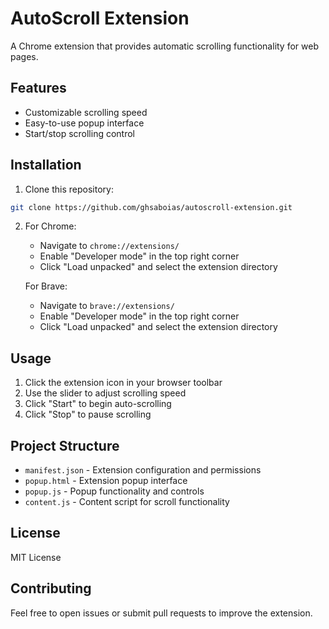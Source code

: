 # AutoScroll Extension

A Chrome extension that provides automatic scrolling functionality for web pages.

## Features

- Customizable scrolling speed
- Easy-to-use popup interface
- Start/stop scrolling control

## Installation

1. Clone this repository:

```bash
git clone https://github.com/ghsaboias/autoscroll-extension.git
```

2. For Chrome:

   - Navigate to `chrome://extensions/`
   - Enable "Developer mode" in the top right corner
   - Click "Load unpacked" and select the extension directory

   For Brave:

   - Navigate to `brave://extensions/`
   - Enable "Developer mode" in the top right corner
   - Click "Load unpacked" and select the extension directory

## Usage

1. Click the extension icon in your browser toolbar
2. Use the slider to adjust scrolling speed
3. Click "Start" to begin auto-scrolling
4. Click "Stop" to pause scrolling

## Project Structure

- `manifest.json` - Extension configuration and permissions
- `popup.html` - Extension popup interface
- `popup.js` - Popup functionality and controls
- `content.js` - Content script for scroll functionality

## License

MIT License

## Contributing

Feel free to open issues or submit pull requests to improve the extension.
